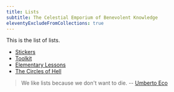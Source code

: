 ```yaml
---
title: Lists
subtitle: The Celestial Emporium of Benevolent Knowledge
eleventyExcludeFromCollections: true
---
```


This is the list of lists.


<!--
This should be an auto-generated, but isn't
-->

- [Stickers](brands/)
- [Toolkit](tools/)
- [Elementary Lessons](lessons/)
- [The Circles of Hell](hell/)

> We like lists because we don't want to die.
> -- [Umberto Eco](https://www.theatlantic.com/technology/archive/2012/12/umberto-eco-on-why-we-love-lists/266728/)
